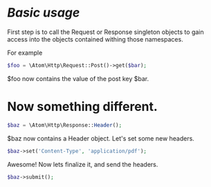 *Basic usage*
==============
First step is to call the Request or Response singleton objects to gain access into the objects contained withing those namespaces.

For example
```php
$foo = \Atom\Http\Request::Post()->get($bar);
```
$foo now contains the value of the post key $bar.

Now something different.
===========
```php
$baz = \Atom\Http\Response::Header();
```
$baz now contains a Header object. Let's set some new headers.
```php
$baz->set('Content-Type', 'application/pdf');
```
Awesome! Now lets finalize it, and send the headers.
```php
$baz->submit();
```
